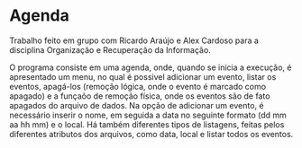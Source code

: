 # Agenda
Trabalho feito em grupo com Ricardo Araújo e Alex Cardoso para a disciplina Organização e Recuperação da Informação.


O programa consiste em uma agenda, onde, quando se inicia a execução, é apresentado um menu, no qual é possivel adicionar um evento, listar os eventos, apagá-los
(remoção lógica, onde o evento é marcado como apagado) e a funçaõo de remoção física, onde os eventos são de fato apagados do arquivo de dados.
Na opção de adicionar um evento, é necessário inserir o nome, em seguida a data no seguinte formato (dd mm aa hh mm) e o local.
Há também diferentes tipos de listagens, feitas pelos diferentes atributos dos arquivos, como data, local e listar todos os eventos.
